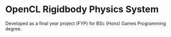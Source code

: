 # OpenCL Rigidbody Physics System

Developed as a final year project (FYP) for BSc (Hons) Games Programming degree.
